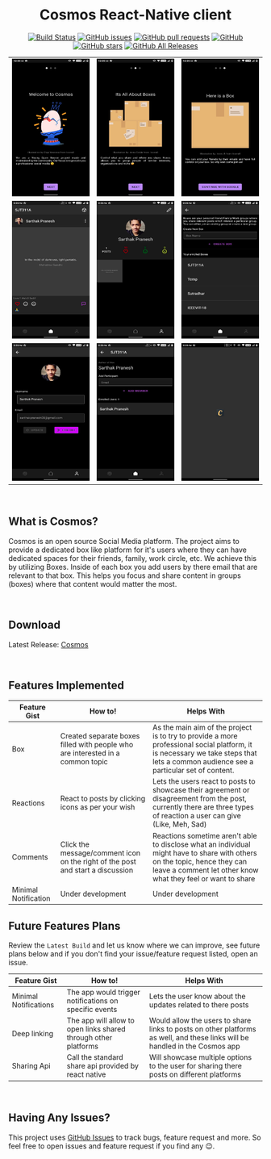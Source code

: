 <div align="center">

# Cosmos React-Native client

[![Build Status](https://travis-ci.com/sarthakpranesh/cosmos.ReactNative.svg?branch=master)](https://travis-ci.com/sarthakpranesh/cosmos.ReactNative)
[![GitHub issues](https://img.shields.io/github/issues/sarthakpranesh/cosmos.ReactNative)](https://github.com/sarthakpranesh/cosmos.ReactNative/issues)
[![GitHub pull requests](https://img.shields.io/github/issues-pr/sarthakpranesh/cosmos.ReactNative)](https://github.com/sarthakpranesh/cosmos.ReactNative/pulls)
[![GitHub](https://img.shields.io/github/license/sarthakpranesH/cosmos.ReactNative)](https://github.com/sarthakpranesh/cosmos.ReactNative/blob/master/LICENSE)
[![GitHub stars](https://img.shields.io/github/stars/sarthakpranesh/cosmos.ReactNative)](https://github.com/sarthakpranesh/cosmos.ReactNative/stargazers)
[![GitHub All Releases](https://img.shields.io/github/downloads/sarthakpranesh/cosmos.ReactNative/total)](https://github.com/sarthakpranesh/cosmos.ReactNative/releases)

|   |   |   |
|---|---|---|
| <img src="./SocialAssets/2.jpg" alt="Cosmos Splash Screen" width="300">  | <img src="./SocialAssets/3.jpg" alt="Cosmos Splash Screen" width="300">  | <img src="./SocialAssets/4.jpg" alt="Cosmos Splash Screen" width="300">  |
| <img src="./SocialAssets/5.png" alt="Cosmos Splash Screen" width="300">  | <img src="./SocialAssets/6.png" alt="Cosmos Splash Screen" width="300">  | <img src="./SocialAssets/7.png" alt="Cosmos Splash Screen" width="300">  |
| <img src="./SocialAssets/8.png" alt="Cosmos Splash Screen" width="300">  | <img src="./SocialAssets/9.png" alt="Cosmos Splash Screen" width="300">  | <img src="./SocialAssets/1.png" alt="Cosmos Splash Screen" width="300">  |

</div>

<br/>

## What is Cosmos?
<p>
Cosmos is an open source Social Media platform. The project aims to provide a dedicated box like platform for it's users where they can have dedicated spaces for their  friends, family, work circle, etc. We achieve this by utilizing Boxes. Inside of each box you add users by there email that are relevant to that box. This helps you focus and share content in groups (boxes) where that content would matter the most.
</p>

<br/>

## Download 
Latest Release: [Cosmos](https://github.com/sarthakpranesh/cosmos.ReactNative/releases)

<br/>

## Features Implemented
|Feature Gist           |How to!            |Helps With         | 
|---	|---	|---	|
|Box |Created separate boxes filled with people who are interested in a common topic |As the main aim of the project is to try to provide a more professional social platform, it is necessary we take steps that lets a common audience see a particular set of content.  |
|Reactions |React to posts by clicking icons as per your wish |Lets the users react to posts to showcase their agreement or disagreement from the post, currently there are three types of reaction a user can give (Like, Meh, Sad) |
|Comments |Click the message/comment icon on the right of the post and start a discussion |Reactions sometime aren't able to disclose what an individual might have to share with others on the topic, hence they can leave a comment let other know what they feel or want to share |
|Minimal Notification |Under development |Under development |


## Future Features Plans
Review the `Latest Build` and let us know where we can improve, see future plans below and if you don't find your issue/feature request listed, open an issue.

|Feature Gist           |How to!            |Helps With         | 
|---	|---	|---	|
|Minimal Notifications   |The app would trigger notifications on specific events    |Lets the user know about the updates related to there posts   |
|Deep linking   |The app will allow to open links shared through other platforms    |Would allow the users to share links to posts on other platforms as well, and these links will be handled in the Cosmos app   |
|Sharing Api   |Call the standard share api provided by react native    |Will showcase multiple options to the user for sharing there posts on different platforms   |

<br/>

## Having Any Issues?
This project uses [GitHub Issues](https://github.com/sarthakpranesh/cosmos.ReactNative/issues) to track bugs, feature request and more. So feel free to open issues and feature request if you find any 😉.

